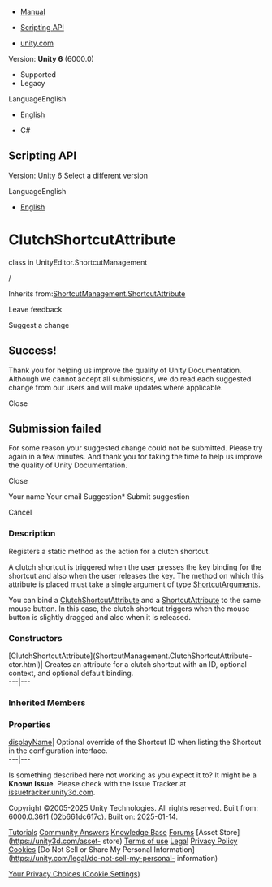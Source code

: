 [ ]()

  * [Manual](../Manual/index.html)
  * [Scripting API](../ScriptReference/index.html)

  * [unity.com](https://unity.com/)

Version: **Unity 6** (6000.0)

  * Supported
  * Legacy

LanguageEnglish

  * [English]()

  * C#

[ ](https://docs.unity3d.com)

## Scripting API

Version: Unity 6 Select a different version

LanguageEnglish

  * [English]()

# ClutchShortcutAttribute

class in UnityEditor.ShortcutManagement

/

Inherits
from:[ShortcutManagement.ShortcutAttribute](ShortcutManagement.ShortcutAttribute.html)

Leave feedback

Suggest a change

## Success!

Thank you for helping us improve the quality of Unity Documentation. Although
we cannot accept all submissions, we do read each suggested change from our
users and will make updates where applicable.

Close

## Submission failed

For some reason your suggested change could not be submitted. Please <a>try
again</a> in a few minutes. And thank you for taking the time to help us
improve the quality of Unity Documentation.

Close

Your name Your email Suggestion* Submit suggestion

Cancel

[ ]()

### Description

Registers a static method as the action for a clutch shortcut.

A clutch shortcut is triggered when the user presses the key binding for the
shortcut and also when the user releases the key. The method on which this
attribute is placed must take a single argument of type
[ShortcutArguments](ShortcutManagement.ShortcutArguments.html).  
  
You can bind a
[ClutchShortcutAttribute](ShortcutManagement.ClutchShortcutAttribute.html) and
a [ShortcutAttribute](ShortcutManagement.ShortcutAttribute.html) to the same
mouse button. In this case, the clutch shortcut triggers when the mouse button
is slightly dragged and also when it is released.

### Constructors

[ClutchShortcutAttribute](ShortcutManagement.ClutchShortcutAttribute-
ctor.html)| Creates an attribute for a clutch shortcut with an ID, optional
context, and optional default binding.  
---|---  
  
### Inherited Members

### Properties

[displayName](ShortcutManagement.ShortcutAttribute-displayName.html)| Optional
override of the Shortcut ID when listing the Shortcut in the configuration
interface.  
---|---  
  
Is something described here not working as you expect it to? It might be a
**Known Issue**. Please check with the Issue Tracker at
[issuetracker.unity3d.com](https://issuetracker.unity3d.com).

Copyright ©2005-2025 Unity Technologies. All rights reserved. Built from:
6000.0.36f1 (02b661dc617c). Built on: 2025-01-14.

[Tutorials](https://unity3d.com/learn) [Community
Answers](https://answers.unity3d.com) [Knowledge
Base](https://support.unity3d.com/hc/en-us)
[Forums](https://forum.unity3d.com) [Asset Store](https://unity3d.com/asset-
store) [Terms of use](https://docs.unity3d.com/Manual/TermsOfUse.html)
[Legal](https://unity.com/legal) [Privacy
Policy](https://unity.com/legal/privacy-policy)
[Cookies](https://unity.com/legal/cookie-policy) [Do Not Sell or Share My
Personal Information](https://unity.com/legal/do-not-sell-my-personal-
information)

[Your Privacy Choices (Cookie Settings)](javascript:void\(0\);)

